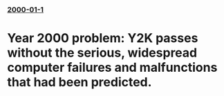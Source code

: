 ### [2000-01-1](/news/2000/01/1/index.md)

# Year 2000 problem: Y2K passes without the serious, widespread computer failures and malfunctions that had been predicted.



